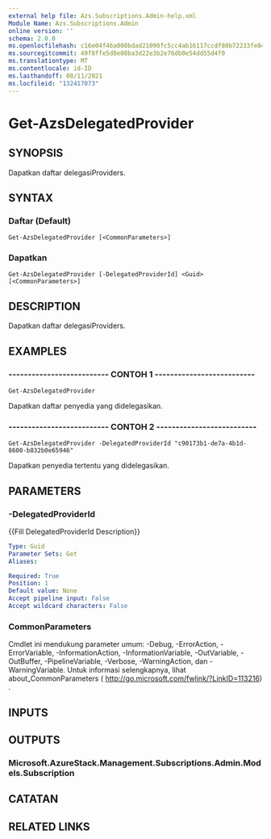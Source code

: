 ```yaml
---
external help file: Azs.Subscriptions.Admin-help.xml
Module Name: Azs.Subscriptions.Admin
online version: ''
schema: 2.0.0
ms.openlocfilehash: c16e04f46a008bdad21090fc5cc4ab16117ccdf80b72233fe844a7f956fcde8e
ms.sourcegitcommit: 49f8ffe5d8e08ba3d22e3b2e76db0e54dd55d4f0
ms.translationtype: MT
ms.contentlocale: id-ID
ms.lasthandoff: 08/11/2021
ms.locfileid: "132417073"
---
```

# Get-AzsDelegatedProvider

## SYNOPSIS
Dapatkan daftar delegasiProviders.

## SYNTAX

### Daftar (Default)
```
Get-AzsDelegatedProvider [<CommonParameters>]
```

### Dapatkan
```
Get-AzsDelegatedProvider [-DelegatedProviderId] <Guid> [<CommonParameters>]
```

## DESCRIPTION
Dapatkan daftar delegasiProviders.

## EXAMPLES

### -------------------------- CONTOH 1 --------------------------
```
Get-AzsDelegatedProvider
```

Dapatkan daftar penyedia yang didelegasikan.

### -------------------------- CONTOH 2 --------------------------
```
Get-AzsDelegatedProvider -DelegatedProviderId "c90173b1-de7a-4b1d-8600-b832b0e65946"
```

Dapatkan penyedia tertentu yang didelegasikan.

## PARAMETERS

### -DelegatedProviderId
{{Fill DelegatedProviderId Description}}

```yaml
Type: Guid
Parameter Sets: Get
Aliases: 

Required: True
Position: 1
Default value: None
Accept pipeline input: False
Accept wildcard characters: False
```

### CommonParameters
Cmdlet ini mendukung parameter umum: -Debug, -ErrorAction, -ErrorVariable, -InformationAction, -InformationVariable, -OutVariable, -OutBuffer, -PipelineVariable, -Verbose, -WarningAction, dan -WarningVariable. Untuk informasi selengkapnya, lihat about_CommonParameters ( http://go.microsoft.com/fwlink/?LinkID=113216) .

## INPUTS

## OUTPUTS

### Microsoft.AzureStack.Management.Subscriptions.Admin.Models.Subscription

## CATATAN

## RELATED LINKS

